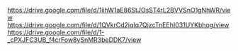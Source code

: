 https://drive.google.com/file/d/1iihW1aE86StJOsST4rL2BVVSnO1gNhWR/view
https://drive.google.com/file/d/1QVkrCd2jqIq7QjzcTnEEhI031UYKbhog/view
https://drive.google.com/file/d/1-_cPXJFC3UB_f4crFow8ySnMR3beDDK7/view

